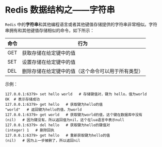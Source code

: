 # Redis 数据结构之——字符串

`Redis` 中的**字符串**和其他编程语言或者其他键值存储提供的字符串非常相似。字符串拥有和其他键值存储相似的命令，如下所示：

|命令|行为|
|-----|-----|
|GET|获取存储在给定键中的值|
|SET|设置存储在给定键中的值|
|DEL|删除存储在给定键中的值（这个命令可以用于所有类型）|

示例：

``` shell
127.0.0.1:6379> set hello world   # 存储键值对，键为 hello，值为world
OK  # 表示存储成功
127.0.0.1:6379> get hello   # 获取键为hello的值
"world"   # 返回键为hello的值，为world
127.0.0.1:6379> get world   # 获取键为world的值，这个键在数据库中没有
(nil)   # 因为键没有，所以返回值为nil，这个在lua语言中表示null
127.0.0.1:6379> del hello   # 获取键为hello的键值对
(integer) 1   # 删除回执
127.0.0.1:6379> get hello   # 重新获取键为hello的值
(nil)   # 因为上一步被删了，所以返回nil
```
